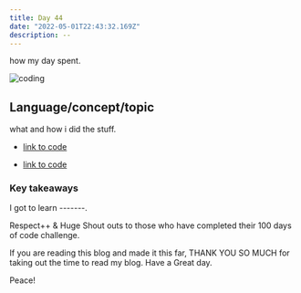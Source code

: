 ```yaml
---
title: Day 44
date: "2022-05-01T22:43:32.169Z"
description: --
---
```


how my day spent.

![coding](./webdev.png)

## Language/concept/topic

what and how i did the stuff.

- [link to code](https://github.com/jay-2000/lip.py/blob/main/quiz_game.py)

- [link to code](https://github.com/jay-2000/lip.py/blob/main/number_guesser.py)

### Key takeaways

I got to learn -------.




Respect++ & Huge Shout outs to those who have completed their 100 days of code challenge.

If you are reading this blog and made it this far, THANK YOU SO MUCH for taking out the time to read my blog. Have a Great day.

Peace!